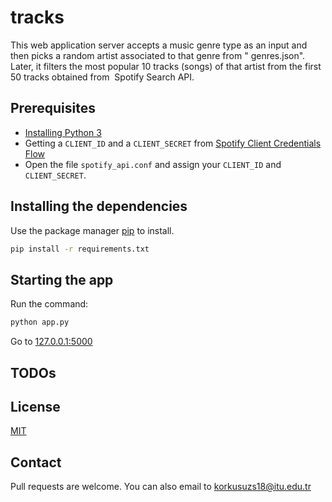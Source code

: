 # tracks

This web application server accepts a music genre type as an input and then picks a random artist associated to that
genre from " genres.json". Later, it filters the most popular 10 tracks (songs) of that artist from the first 50 tracks
obtained from ​ Spotify Search API​.

## Prerequisites

- [Installing Python 3](https://www.python.org/downloads/)
- Getting a ``CLIENT_ID`` and a ``CLIENT_SECRET`` from [Spotify Client Credentials Flow](https://developer.spotify.com/documentation/general/guides/authorization-guide/#client-credentials-flow)
- Open the file ``spotify_api.conf`` and assign your ``CLIENT_ID`` and ``CLIENT_SECRET``.

## Installing the dependencies

Use the package manager [pip](https://pip.pypa.io/en/stable/) to install.

```bash
pip install -r requirements.txt
```
## Starting the app
Run the command:
```bash
python app.py
```
Go to [127.0.0.1:5000](http://127.0.0.1:5000/)
## TODOs

## License
[MIT](https://choosealicense.com/licenses/mit/)

## Contact
Pull requests are welcome. You can also email to korkusuzs18@itu.edu.tr

